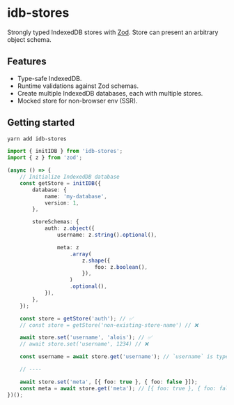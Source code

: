# idb-stores

Strongly typed IndexedDB stores with [Zod](https://zod.dev). Store can present an arbitrary object schema.

## Features

-   Type-safe IndexedDB.
-   Runtime validations against Zod schemas.
-   Create multiple IndexedDB databases, each with multiple stores.
-   Mocked store for non-browser env (SSR).

## Getting started

```sh
yarn add idb-stores
```

```ts
import { initIDB } from 'idb-stores';
import { z } from 'zod';

(async () => {
    // Initialize IndexedDB database
    const getStore = initIDB({
        database: {
            name: 'my-database',
            version: 1,
        },

        storeSchemas: {
            auth: z.object({
                username: z.string().optional(),

                meta: z
                    .array(
                        z.shape({
                            foo: z.boolean(),
                        }),
                    )
                    .optional(),
            }),
        },
    });

    const store = getStore('auth'); // ✅
    // const store = getStore('non-existing-store-name') // ❌

    await store.set('username', 'alois'); // ✅
    // await store.set('username', 1234) // ❌

    const username = await store.get('username'); // `username` is type of `string | undefined`

    // ----

    await store.set('meta', [{ foo: true }, { foo: false }]);
    const meta = await store.get('meta'); // [{ foo: true }, { foo: false }]
})();
```

<!-- ## Motivation

IndexedDB offers various of complex APIs but most of web apps just need good, async alternative to old, synchronyous, string-value-only `localStorage`. Also, why should we assert the retrieved values manually when we have cool tool for declaring schemas such as `zod`? So that's why this SDK has been built - tool that's easy to use strongly typed, object-like and uses async & secure storage.

- _Why to prefer async. over sync. storage?_
  When you use, for example, `localStorage.setItem('username', 'Alice')`, it blocks the main thread until it finishes which might cause unresponsive UI. This is visually noticable only if you would store large amount of data or did high amount of those operations.

- -->

